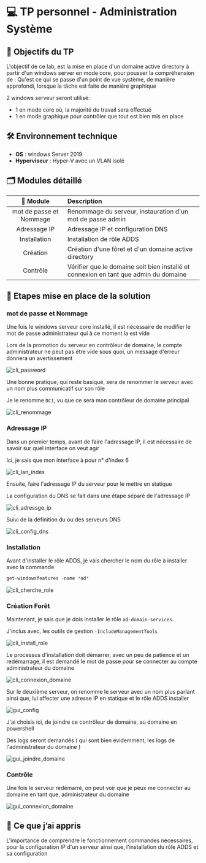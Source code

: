 # 💻 TP personnel - Administration Système

## 📌 Objectifs du TP

L'objectif de ce lab, est la mise en place d'un domaine active directory à partir d'un windows server en mode core, pour pousser la compréhension de : Qu'est ce qui se passe d'un point de vue système, de manière approfondi, lorsque la tâche est faite de manière graphique

2 windows serveur seront utilisé:

- 1 en mode core où, la majorité du travail sera effectué
- 1 en mode graphique pour contrôler que tout est bien mis en place

## 🛠️ Environnement technique

- **OS** : windows Server 2019
- **Hyperviseur** : Hyper-V avec un VLAN isolé

## 🗂️ Modules détaillé

|📁 Module|Description|
|:-:|:-|
|mot de passe et Nommage|Renommage du serveur, instauration d'un mot de passe admin|
|Adressage IP|Adressage IP et configuration DNS|
|Installation|Installation de rôle ADDS|
|Création|Création d'une fôret et d'un domaine active directory|
|Contrôle|Vérifier que le domaine soit bien installé et connexion en tant que admin du domaine|

## 📸 Etapes mise en place de la solution

### mot de passe et Nommage

Une fois le windows serveur core installé, il est nécessaire de modifier le mot de passe administrateur qui à ce moment la est vide

Lors de la promotion du serveur en contrôleur de domaine, le compte administrateur ne peut pas être vide sous quoi, un message d'erreur donnera un avertissement

![cli_password](./Ilustrations/1_cli.png)

Une bonne pratique, qui reste basique, sera de renommer le serveur avec un nom plus communicatif sur son rôle

Je le renomme `DC1`, vu que ce sera mon contrôleur de domaine principal

![cli_renommage](./Ilustrations/2_cli.png)

### Adressage IP

Dans un premier temps, avant de faire l'adressage IP, il est nécessaire de savoir sur quel interface on veut agir

Ici, je sais que mon interface à pour n° d'index 6

![cli_lan_index](./Ilustrations/3_cli.png)

Ensuite, faire l'adressage IP du serveur pour le mettre en statique

La configuration du DNS se fait dans une étape séparé de l'adressage IP

![cli_adressge_ip](./Ilustrations/4_cli.png)

Suivi de la définition du ou des serveurs DNS

![cli_config_dns](./Ilustrations/5_cli.png)

### Installation

Avant d'installer le rôle ADDS, je vais chercher le nom du rôle à installer avec la commande

```powershell
get-windowsfeatures -name *ad*
```

![cli_cherche_role](./Ilustrations/6_cli.png)

### Création Forêt

Maintenant, je sais que je dois installer le rôle `ad-domain-services`.

J'inclus avec, les outils de gestion `-IncludeManagementTools`

![cli_install_role](./Ilustrations/7_cli.png)

Le processus d'installation doit démarrer, avec un peu de patience et un redémarrage, il est demandé le mot de passe pour se connecter au compte administrateur du domaine

![cli_connexion_domaine](./Ilustrations/8_cli.png)

Sur le deuxième serveur, on renomme le serveur avec un nom plus parlant ainsi que, lui affecter une adresse IP en statique et le rôle ADDS installer

![gui_config](./Ilustrations/1_gui.png)

J'ai choisis ici, de joindre ce contrôleur de domaine, au domaine en powershell

Des logs seront demandés ( qui sont bien évidemment, les logs de l'administrateur du domaine )

![gui_joindre_domaine](./Ilustrations/2_gui.png)

### Contrôle

Une fois le serveur redémarré, on peut voir que je peux me connecter au domaine en tant que, administrateur du domaine

![gui_connexion_domaine](./Ilustrations/3_gui.png)

## 🧠 Ce que j’ai appris

L'importance de comprendre le fonctionnement commandes nécessaires, pour la configuration IP d'un serveur ainsi que, l'installation du rôle ADDS et sa configuration
